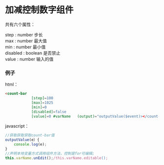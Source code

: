 # 加减控制数字组件

共有六个属性：

step : number   步长  
max : number    最大值  
min : number    最小值    
disabled : boolean  是否禁止  
value : number   输入的值  


### 例子

html：

```html
<count-bar 
            [step]=100 
            [max]=1025 
            [min]=0 
            [disabled]=false 
            [value]=0 #varName   (output)="outputValue($event)></count-bar>
```

javascript：

```javascript
//获取获取获取count-bar值
outputValue(e）{
    console.log(e);
}
//声明本地变量方式调用组件方法，控制是for可编辑;
this.varName.unEdit();/this.varName.editable();
